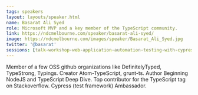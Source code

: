 ```yaml
---
tags: speakers
layout: layouts/speaker.html
name: Basarat Ali Syed
role: Microsoft MVP and a key member of the TypeScript community.
link: https://ndcmelbourne.com/speaker/basarat-ali-syed/
image: https://ndcmelbourne.com/images/speaker/Basarat_Ali_Syed.jpg
twitter: '@basarat'
sessions: [talk-workshop-web-application-automation-testing-with-cypress]
---
```

Member of a few OSS github organizations like DefinitelyTyped, TypeStrong, Typings. Creator Atom-TypeScript, grunt-ts. Author Beginning NodeJS and TypeScript Deep Dive. Top contributor for the TypeScript tag on Stackoverflow. Cypress (test framework) Ambassador.